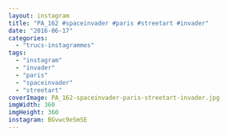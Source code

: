 ```yaml
---
layout: instagram
title: "PA_162 #spaceinvader #paris #streetart #invader"
date: "2016-06-17"
categories: 
  - "trucs-instagrammes"
tags: 
  - "instagram"
  - "invader"
  - "paris"
  - "spaceinvader"
  - "streetart"
coverImage: PA_162-spaceinvader-paris-streetart-invader.jpg
imgWidth: 360
imgHeight: 360
instagram: BGvwc9eSmSE
---
```

